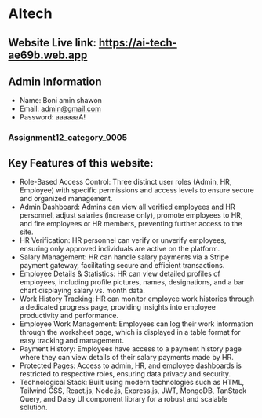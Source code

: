 # AItech

##  Website Live link: <https://ai-tech-ae69b.web.app>

## Admin Information
- Name: Boni amin shawon
- Email: admin@gmail.com
- Password: aaaaaaA!

### Assignment12_category_0005

## Key Features of this website:

- Role-Based Access Control: Three distinct user roles (Admin, HR, Employee) with specific permissions and access levels to ensure secure and organized management.
- Admin Dashboard: Admins can view all verified employees and HR personnel, adjust salaries (increase only), promote employees to HR, and fire employees or HR members, preventing further access to the site.
- HR Verification: HR personnel can verify or unverify employees, ensuring only approved individuals are active on the platform.
- Salary Management: HR can handle salary payments via a Stripe payment gateway, facilitating secure and efficient transactions.
- Employee Details & Statistics: HR can view detailed profiles of employees, including profile pictures, names, designations, and a bar chart displaying salary vs. month data.
- Work History Tracking: HR can monitor employee work histories through a dedicated progress page, providing insights into employee productivity and performance.
- Employee Work Management: Employees can log their work information through the worksheet page, which is displayed in a table format for easy tracking and management.
- Payment History: Employees have access to a payment history page where they can view details of their salary payments made by HR.
- Protected Pages: Access to admin, HR, and employee dashboards is restricted to respective roles, ensuring data privacy and security.
- Technological Stack: Built using modern technologies such as HTML, Tailwind CSS, React.js, Node.js, Express.js, JWT, MongoDB, TanStack Query, and Daisy UI component library for a robust and scalable solution.